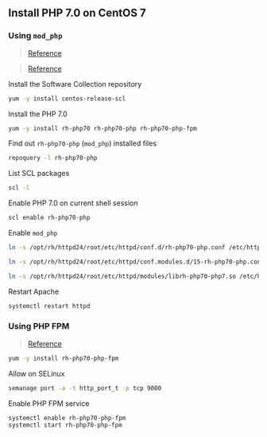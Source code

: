 ## Install PHP 7.0 on CentOS 7

### Using `mod_php`

> [Reference](https://wiki.centos.org/HowTos/php7)

> [Reference](https://docs.nextcloud.com/server/13.0.0/admin_manual/installation/php_70_installation.html)

Install the Software Collection repository

```bash
yum -y install centos-release-scl
```

Install the PHP 7.0

```bash
yum -y install rh-php70 rh-php70-php rh-php70-php-fpm
```

Find out `rh-php70-php` (`mod_php`) installed files

```bash
repoquery -l rh-php70-php
```

List SCL packages

```bash
scl -l
```

Enable PHP 7.0 on current shell session

```bash
scl enable rh-php70-php
```

Enable `mod_php`

```bash
ln -s /opt/rh/httpd24/root/etc/httpd/conf.d/rh-php70-php.conf /etc/httpd/conf.d/

ln -s /opt/rh/httpd24/root/etc/httpd/conf.modules.d/15-rh-php70-php.conf /etc/httpd/conf.modules.d/

ln -s /opt/rh/httpd24/root/etc/httpd/modules/librh-php70-php7.so /etc/httpd/modules/
```

Restart Apache

```bash
systemctl restart httpd
```

### Using PHP FPM

> [Reference](https://cwiki.apache.org/confluence/display/HTTPD/PHP-FPM)

```bash
yum -y install rh-php70-php-fpm
```

Allow on SELinux

```bash
semanage port -a -t http_port_t -p tcp 9000
```

Enable PHP FPM service

```bash
systemctl enable rh-php70-php-fpm
systemctl start rh-php70-php-fpm
```
